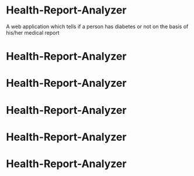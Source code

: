 # Health-Report-Analyzer
A web application which tells if a person has diabetes or not on the basis of his/her medical report
# Health-Report-Analyzer
# Health-Report-Analyzer
# Health-Report-Analyzer
# Health-Report-Analyzer
# Health-Report-Analyzer
